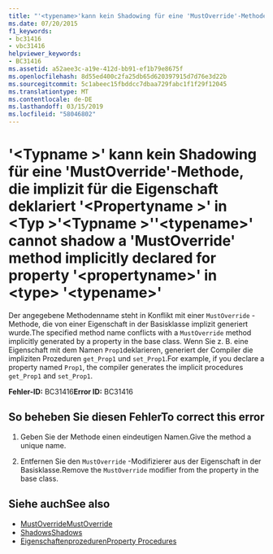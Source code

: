 ```yaml
---
title: "'<typename>'kann kein Shadowing für eine 'MustOverride'-Methode implizit deklariert wird, für die Eigenschaft'<propertyname>' in <type> '<typename>'"
ms.date: 07/20/2015
f1_keywords:
- bc31416
- vbc31416
helpviewer_keywords:
- BC31416
ms.assetid: a52aee3c-a19e-412d-bb91-ef1b79e8675f
ms.openlocfilehash: 8d55ed400c2fa25db65d620397915d7d76e3d22b
ms.sourcegitcommit: 5c1abeec15fbddcc7dbaa729fabc1f1f29f12045
ms.translationtype: MT
ms.contentlocale: de-DE
ms.lasthandoff: 03/15/2019
ms.locfileid: "58046802"
---
```

# <a name="typename-cannot-shadow-a-mustoverride-method-implicitly-declared-for-property-propertyname-in-type-typename"></a><span data-ttu-id="a9586-102">'\<Typname >' kann kein Shadowing für eine 'MustOverride'-Methode, die implizit für die Eigenschaft deklariert '\<Propertyname >' in \<Typ >'\<Typname >'</span><span class="sxs-lookup"><span data-stu-id="a9586-102">'\<typename>' cannot shadow a 'MustOverride' method implicitly declared for property '\<propertyname>' in \<type> '\<typename>'</span></span>
<span data-ttu-id="a9586-103">Der angegebene Methodenname steht in Konflikt mit einer `MustOverride` -Methode, die von einer Eigenschaft in der Basisklasse implizit generiert wurde.</span><span class="sxs-lookup"><span data-stu-id="a9586-103">The specified method name conflicts with a `MustOverride` method implicitly generated by a property in the base class.</span></span> <span data-ttu-id="a9586-104">Wenn Sie z. B. eine Eigenschaft mit dem Namen `Prop1`deklarieren, generiert der Compiler die impliziten Prozeduren `get_Prop1` und `set_Prop1`.</span><span class="sxs-lookup"><span data-stu-id="a9586-104">For example, if you declare a property named `Prop1`, the compiler generates the implicit procedures `get_Prop1` and `set_Prop1`.</span></span>  
  
 <span data-ttu-id="a9586-105">**Fehler-ID:** BC31416</span><span class="sxs-lookup"><span data-stu-id="a9586-105">**Error ID:** BC31416</span></span>  
  
## <a name="to-correct-this-error"></a><span data-ttu-id="a9586-106">So beheben Sie diesen Fehler</span><span class="sxs-lookup"><span data-stu-id="a9586-106">To correct this error</span></span>  
  
1.  <span data-ttu-id="a9586-107">Geben Sie der Methode einen eindeutigen Namen.</span><span class="sxs-lookup"><span data-stu-id="a9586-107">Give the method a unique name.</span></span>  
  
2.  <span data-ttu-id="a9586-108">Entfernen Sie den `MustOverride` -Modifizierer aus der Eigenschaft in der Basisklasse.</span><span class="sxs-lookup"><span data-stu-id="a9586-108">Remove the `MustOverride` modifier from the property in the base class.</span></span>  
  
## <a name="see-also"></a><span data-ttu-id="a9586-109">Siehe auch</span><span class="sxs-lookup"><span data-stu-id="a9586-109">See also</span></span>

- [<span data-ttu-id="a9586-110">MustOverride</span><span class="sxs-lookup"><span data-stu-id="a9586-110">MustOverride</span></span>](../../visual-basic/language-reference/modifiers/mustoverride.md)
- [<span data-ttu-id="a9586-111">Shadows</span><span class="sxs-lookup"><span data-stu-id="a9586-111">Shadows</span></span>](../../visual-basic/language-reference/modifiers/shadows.md)
- [<span data-ttu-id="a9586-112">Eigenschaftenprozeduren</span><span class="sxs-lookup"><span data-stu-id="a9586-112">Property Procedures</span></span>](../../visual-basic/programming-guide/language-features/procedures/property-procedures.md)
